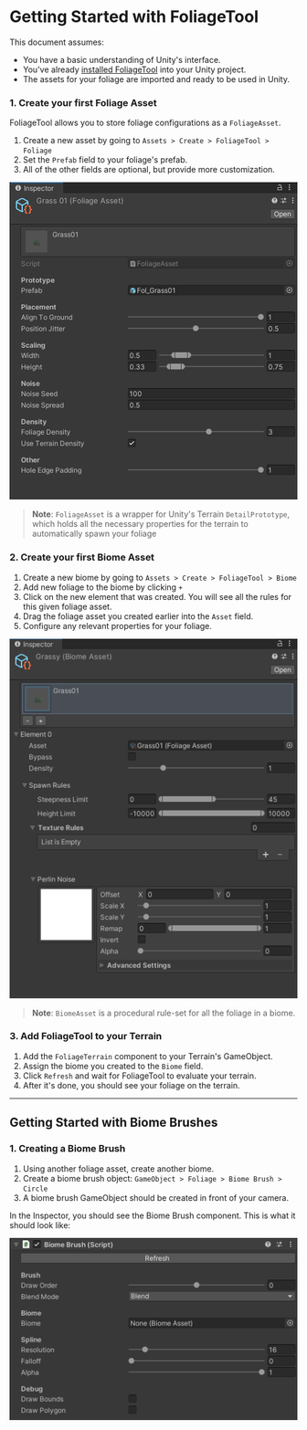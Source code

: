 # Getting Started with FoliageTool

This document assumes: 
- You have a basic understanding of Unity's interface.
- You've already [installed FoliageTool](Installing.md) into your Unity project.
- The assets for your foliage are imported and ready to be used in Unity.

### 1. Create your first Foliage Asset
FoliageTool allows you to store foliage configurations as a `FoliageAsset`.

1. Create a new asset by going to `Assets > Create > FoliageTool > Foliage`
2. Set the `Prefab` field to your foliage's prefab.
3. All of the other fields are optional, but provide more customization.

![Foliage Asset](_Images/foliageasset_inspector.png)

> **Note**: `FoliageAsset` is a wrapper for Unity's Terrain `DetailPrototype`, which holds all the necessary properties for the terrain to automatically spawn your foliage

### 2. Create your first Biome Asset
1. Create a new biome by going to `Assets > Create > FoliageTool > Biome`
2. Add new foliage to the biome by clicking `+`
3. Click on the new element that was created. You will see all the rules for this given foliage asset.
4. Drag the foliage asset you created earlier into the `Asset` field.
5. Configure any relevant properties for your foliage.

![Biome Asset](_Images/biomeasset_inspector.png)

> **Note**: `BiomeAsset` is a procedural rule-set for all the foliage in a biome.

### 3. Add FoliageTool to your Terrain
1. Add the `FoliageTerrain` component to your Terrain's GameObject.
2. Assign the biome you created to the `Biome` field.
3. Click `Refresh` and wait for FoliageTool to evaluate your terrain.
4. After it's done, you should see your foliage on the terrain.

---

## Getting Started with Biome Brushes

### 1. Creating a Biome Brush
1. Using another foliage asset, create another biome.
2. Create a biome brush object: `GameObject > Foliage > Biome Brush > Circle`
3. A biome brush GameObject should be created in front of your camera.

In the Inspector, you should see the Biome Brush component.
This is what it should look like:

![Biome Brush](_Images/biomebrush_inspector.png)

